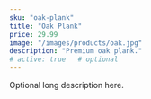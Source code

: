```yaml
---
sku: "oak-plank"
title: "Oak Plank"
price: 29.99
image: "/images/products/oak.jpg"
description: "Premium oak plank."
# active: true   # optional
---
```

Optional long description here.
